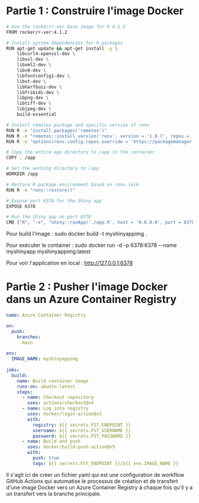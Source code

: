 # Partie 1 : Construire l'image Docker

```bash
# Use the rocker/r-ver base image for R 4.1.2
FROM rocker/r-ver:4.1.2

# Install system dependencies for R packages
RUN apt-get update && apt-get install -y \
    libcurl4-openssl-dev \
    libssl-dev \
    libxml2-dev \
    libv8-dev \
    libfontconfig1-dev \
    libxt-dev \
    libharfbuzz-dev \
    libfribidi-dev \
    libpng-dev \
    libtiff-dev \
    libjpeg-dev \
    build-essential

# Install remotes package and specific version of renv
RUN R -e "install.packages('remotes')"
RUN R -e "remotes::install_version('renv', version = '1.0.7', repos = 'https://cran.rstudio.com/')"
RUN R -e "options(renv.config.repos.override = 'https://packagemanager.posit.co/cran/latest')"

# Copy the entire app directory to /app in the container
COPY . /app

# Set the working directory to /app
WORKDIR /app

# Restore R package environment based on renv.lock
RUN R -e "renv::restore()"

# Expose port 6378 for the Shiny app
EXPOSE 6378

# Run the Shiny app on port 6378
CMD ["R", "-e", "shiny::runApp('./app.R', host = '0.0.0.0', port = 6378)"]
```

Pour build l'image : sudo docker build -t myshinyappimg .

Pour exécuter le container : sudo docker run -d -p 6378:6378 --name myshinyapp myshinyappimg:latest

Pour voir l'application en local : http://127.0.0.1:6378

# Partie 2 : Pusher l'image Docker dans un Azure Container Registry 

```yaml
name: Azure Container Registry

on:
  push:
    branches:
      main
      
env:
  IMAGE_NAME: myshinyappimg
  
jobs:
  build:
    name: Build container image
    runs-on: ubuntu-latest
    steps:
      - name: Checkout repository
        uses: actions/checkout@v4
      - name: Log into registry
        uses: docker/login-action@v3
        with:
          registry: ${{ secrets.FST_ENDPOINT }}
          username: ${{ secrets.FST_USERNAME }}
          password: ${{ secrets.FST_PASSWORD }}
      - name: Build and push
        uses: docker/build-push-action@v5
        with:
          push: true
          tags: ${{ secrets.FST_ENDPOINT }}/${{ env.IMAGE_NAME }}
```

Il s'agit ici de créer un fichier yaml qui est une configuration de workflow GitHub Actions qui automatise le processus de création et de transfert d'une image Docker vers un Azure Container Registry à chaque fois qu'il y a un transfert vers la branche principale.


